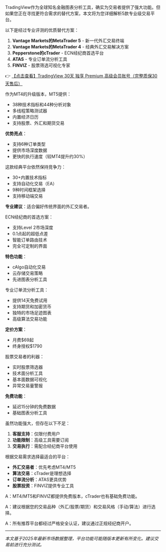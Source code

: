 
TradingView作为全球知名金融图表分析工具，确实为交易者提供了强大功能。但如果您正在寻找更符合需求的替代方案，本文将为您详细解析5款专业级交易平台。

以下是经过专业评测的优质替代方案：

1. **Vantage Markets的MetaTrader 5** - 新一代外汇交易终端
2. **Vantage Markets的MetaTrader 4** - 经典外汇交易解决方案  
3. **Pepperstone的cTrader** - ECN经纪商首选平台
4. **ATAS** - 专业订单流分析工具
5. **FINVIZ** - 股票筛选可视化专家

👉 [【点击查看】TradingView 30天 独享 Premium 高级会员账号（完整质保30天售后）](https://bit.ly/TradingView-Pro)


作为MT4的升级版本，MT5提供：
- 38种技术指标和44种分析对象
- 多线程策略测试器
- 内置经济日历
- 支持股票、外汇和期货交易

**优势亮点**：
- 支持6种订单类型
- 提供市场深度数据
- 更快的执行速度（较MT4提升约30%）

这款经典平台依然保持竞争力：
- 30+内置技术指标
- 支持自动化交易（EA）
- 9种时间框架选择
- 支持移动端交易

**专业建议**：适合偏好传统界面的外汇交易者。

ECN经纪商的首选方案：
- 支持Level 2市场深度
- 0.1点起的超低点差
- 智能订单路由技术
- 完全可定制的界面

**特色功能**：
- cAlgo自动化交易
- 云存储交易策略
- 先进图表分析工具

专业订单流分析工具：
- 提供14天免费试用
- 支持期货和加密货币
- 独特的市场足迹图表
- 高级算法交易功能

**定价方案**：
- 月费$69起
- 终身授权$1790

股票交易者的利器：
- 实时股票筛选器
- 技术面分析工具
- 基本面数据可视化
- 异常交易量警报

**免费功能**：
- 延迟15分钟的免费数据
- 基础图表分析工具

虽然功能强大，但存在以下不足：
1. **客服支持**：仅限付费用户
2. **功能限制**：高级工具需要订阅
3. **交易执行**：需配合经纪商平台使用

根据交易需求选择最适合的平台：
- **外汇交易者**：优先考虑MT4/MT5
- **算法交易**：cTrader是理想选择  
- **订单流分析**：ATAS更具优势
- **股票投资**：FINVIZ提供专业工具


A：MT4/MT5和FINVIZ都提供免费版本，cTrader也有基础免费功能。

A：建议根据您的交易品种（外汇/股票/期货）和交易风格（手动/算法）进行选择。

A：所有推荐平台都经过严格安全认证，建议通过正规经纪商开户。

---

*本文基于2025年最新市场数据整理，平台功能可能随版本更新有所变化。建议交易前进行充分测试。*
